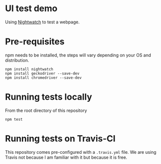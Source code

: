 # UI test demo
Using [Nightwatch](https://nightwatchjs.org/) to test a webpage.

# Pre-requisites

npm needs to be installed, the steps will vary depending on your OS and distribution.
```
npm install nightwatch
npm install geckodriver --save-dev
npm install chromedriver --save-dev
```

# Running tests locally

From the root directory of this repository
```
npm test
```
# Running tests on Travis-CI

This repository comes pre-configured with a `.travis.yml` file. We are using Travis not because I am familiar with it but because it is free.
